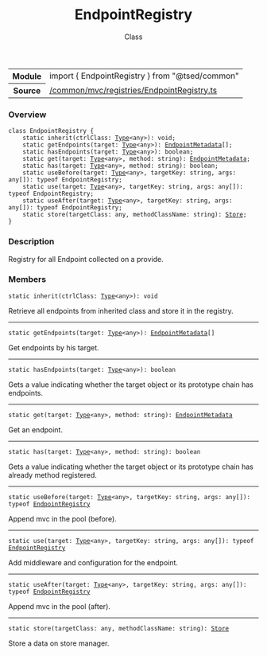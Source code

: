 
<header class="symbol-info-header"><h1 id="endpointregistry">EndpointRegistry</h1><label class="symbol-info-type-label class">Class</label></header>
<!-- summary -->
<section class="symbol-info"><table class="is-full-width"><tbody><tr><th>Module</th><td><div class="lang-typescript"><span class="token keyword">import</span> { EndpointRegistry }&nbsp;<span class="token keyword">from</span>&nbsp;<span class="token string">"@tsed/common"</span></div></td></tr><tr><th>Source</th><td><a href="https://github.com/Romakita/ts-express-decorators/blob/v4.13.3/src//common/mvc/registries/EndpointRegistry.ts#L0-L0">/common/mvc/registries/EndpointRegistry.ts</a></td></tr></tbody></table></section>
<!-- overview -->


### Overview


<pre><code class="typescript-lang "><span class="token keyword">class</span> EndpointRegistry <span class="token punctuation">{</span>
    <span class="token keyword">static</span> <span class="token function">inherit</span><span class="token punctuation">(</span>ctrlClass<span class="token punctuation">:</span> <a href="#api/core/type"><span class="token">Type</span></a><<span class="token keyword">any</span>><span class="token punctuation">)</span><span class="token punctuation">:</span> <span class="token keyword">void</span><span class="token punctuation">;</span>
    <span class="token keyword">static</span> <span class="token function">getEndpoints</span><span class="token punctuation">(</span>target<span class="token punctuation">:</span> <a href="#api/core/type"><span class="token">Type</span></a><<span class="token keyword">any</span>><span class="token punctuation">)</span><span class="token punctuation">:</span> <a href="#api/common/mvc/endpointmetadata"><span class="token">EndpointMetadata</span></a><span class="token punctuation">[</span><span class="token punctuation">]</span><span class="token punctuation">;</span>
    <span class="token keyword">static</span> <span class="token function">hasEndpoints</span><span class="token punctuation">(</span>target<span class="token punctuation">:</span> <a href="#api/core/type"><span class="token">Type</span></a><<span class="token keyword">any</span>><span class="token punctuation">)</span><span class="token punctuation">:</span> <span class="token keyword">boolean</span><span class="token punctuation">;</span>
    <span class="token keyword">static</span> <span class="token function">get</span><span class="token punctuation">(</span>target<span class="token punctuation">:</span> <a href="#api/core/type"><span class="token">Type</span></a><<span class="token keyword">any</span>><span class="token punctuation">,</span> method<span class="token punctuation">:</span> <span class="token keyword">string</span><span class="token punctuation">)</span><span class="token punctuation">:</span> <a href="#api/common/mvc/endpointmetadata"><span class="token">EndpointMetadata</span></a><span class="token punctuation">;</span>
    <span class="token keyword">static</span> <span class="token function">has</span><span class="token punctuation">(</span>target<span class="token punctuation">:</span> <a href="#api/core/type"><span class="token">Type</span></a><<span class="token keyword">any</span>><span class="token punctuation">,</span> method<span class="token punctuation">:</span> <span class="token keyword">string</span><span class="token punctuation">)</span><span class="token punctuation">:</span> <span class="token keyword">boolean</span><span class="token punctuation">;</span>
    <span class="token keyword">static</span> <span class="token function">useBefore</span><span class="token punctuation">(</span>target<span class="token punctuation">:</span> <a href="#api/core/type"><span class="token">Type</span></a><<span class="token keyword">any</span>><span class="token punctuation">,</span> targetKey<span class="token punctuation">:</span> <span class="token keyword">string</span><span class="token punctuation">,</span> args<span class="token punctuation">:</span> <span class="token keyword">any</span><span class="token punctuation">[</span><span class="token punctuation">]</span><span class="token punctuation">)</span><span class="token punctuation">:</span> typeof EndpointRegistry<span class="token punctuation">;</span>
    <span class="token keyword">static</span> <span class="token function">use</span><span class="token punctuation">(</span>target<span class="token punctuation">:</span> <a href="#api/core/type"><span class="token">Type</span></a><<span class="token keyword">any</span>><span class="token punctuation">,</span> targetKey<span class="token punctuation">:</span> <span class="token keyword">string</span><span class="token punctuation">,</span> args<span class="token punctuation">:</span> <span class="token keyword">any</span><span class="token punctuation">[</span><span class="token punctuation">]</span><span class="token punctuation">)</span><span class="token punctuation">:</span> typeof EndpointRegistry<span class="token punctuation">;</span>
    <span class="token keyword">static</span> <span class="token function">useAfter</span><span class="token punctuation">(</span>target<span class="token punctuation">:</span> <a href="#api/core/type"><span class="token">Type</span></a><<span class="token keyword">any</span>><span class="token punctuation">,</span> targetKey<span class="token punctuation">:</span> <span class="token keyword">string</span><span class="token punctuation">,</span> args<span class="token punctuation">:</span> <span class="token keyword">any</span><span class="token punctuation">[</span><span class="token punctuation">]</span><span class="token punctuation">)</span><span class="token punctuation">:</span> typeof EndpointRegistry<span class="token punctuation">;</span>
    <span class="token keyword">static</span> <span class="token function">store</span><span class="token punctuation">(</span>targetClass<span class="token punctuation">:</span> <span class="token keyword">any</span><span class="token punctuation">,</span> methodClassName<span class="token punctuation">:</span> <span class="token keyword">string</span><span class="token punctuation">)</span><span class="token punctuation">:</span> <a href="#api/core/store"><span class="token">Store</span></a><span class="token punctuation">;</span>
<span class="token punctuation">}</span></code></pre>


<!-- Parameters -->

<!-- Description -->


### Description

Registry for all Endpoint collected on a provide.

<!-- Members -->







### Members



<div class="method-overview">
<pre><code class="typescript-lang "><span class="token keyword">static</span> <span class="token function">inherit</span><span class="token punctuation">(</span>ctrlClass<span class="token punctuation">:</span> <a href="#api/core/type"><span class="token">Type</span></a><<span class="token keyword">any</span>><span class="token punctuation">)</span><span class="token punctuation">:</span> <span class="token keyword">void</span></code></pre>
</div>


Retrieve all endpoints from inherited class and store it in the registry.



<hr/>



<div class="method-overview">
<pre><code class="typescript-lang "><span class="token keyword">static</span> <span class="token function">getEndpoints</span><span class="token punctuation">(</span>target<span class="token punctuation">:</span> <a href="#api/core/type"><span class="token">Type</span></a><<span class="token keyword">any</span>><span class="token punctuation">)</span><span class="token punctuation">:</span> <a href="#api/common/mvc/endpointmetadata"><span class="token">EndpointMetadata</span></a><span class="token punctuation">[</span><span class="token punctuation">]</span></code></pre>
</div>


Get endpoints by his target.



<hr/>



<div class="method-overview">
<pre><code class="typescript-lang "><span class="token keyword">static</span> <span class="token function">hasEndpoints</span><span class="token punctuation">(</span>target<span class="token punctuation">:</span> <a href="#api/core/type"><span class="token">Type</span></a><<span class="token keyword">any</span>><span class="token punctuation">)</span><span class="token punctuation">:</span> <span class="token keyword">boolean</span></code></pre>
</div>


Gets a value indicating whether the target object or its prototype chain has endpoints.



<hr/>



<div class="method-overview">
<pre><code class="typescript-lang "><span class="token keyword">static</span> <span class="token function">get</span><span class="token punctuation">(</span>target<span class="token punctuation">:</span> <a href="#api/core/type"><span class="token">Type</span></a><<span class="token keyword">any</span>><span class="token punctuation">,</span> method<span class="token punctuation">:</span> <span class="token keyword">string</span><span class="token punctuation">)</span><span class="token punctuation">:</span> <a href="#api/common/mvc/endpointmetadata"><span class="token">EndpointMetadata</span></a></code></pre>
</div>


Get an endpoint.



<hr/>



<div class="method-overview">
<pre><code class="typescript-lang "><span class="token keyword">static</span> <span class="token function">has</span><span class="token punctuation">(</span>target<span class="token punctuation">:</span> <a href="#api/core/type"><span class="token">Type</span></a><<span class="token keyword">any</span>><span class="token punctuation">,</span> method<span class="token punctuation">:</span> <span class="token keyword">string</span><span class="token punctuation">)</span><span class="token punctuation">:</span> <span class="token keyword">boolean</span></code></pre>
</div>


Gets a value indicating whether the target object or its prototype chain has already method registered.



<hr/>



<div class="method-overview">
<pre><code class="typescript-lang "><span class="token keyword">static</span> <span class="token function">useBefore</span><span class="token punctuation">(</span>target<span class="token punctuation">:</span> <a href="#api/core/type"><span class="token">Type</span></a><<span class="token keyword">any</span>><span class="token punctuation">,</span> targetKey<span class="token punctuation">:</span> <span class="token keyword">string</span><span class="token punctuation">,</span> args<span class="token punctuation">:</span> <span class="token keyword">any</span><span class="token punctuation">[</span><span class="token punctuation">]</span><span class="token punctuation">)</span><span class="token punctuation">:</span> typeof <a href="#api/common/mvc/endpointregistry"><span class="token">EndpointRegistry</span></a></code></pre>
</div>


Append mvc in the pool (before).



<hr/>



<div class="method-overview">
<pre><code class="typescript-lang "><span class="token keyword">static</span> <span class="token function">use</span><span class="token punctuation">(</span>target<span class="token punctuation">:</span> <a href="#api/core/type"><span class="token">Type</span></a><<span class="token keyword">any</span>><span class="token punctuation">,</span> targetKey<span class="token punctuation">:</span> <span class="token keyword">string</span><span class="token punctuation">,</span> args<span class="token punctuation">:</span> <span class="token keyword">any</span><span class="token punctuation">[</span><span class="token punctuation">]</span><span class="token punctuation">)</span><span class="token punctuation">:</span> typeof <a href="#api/common/mvc/endpointregistry"><span class="token">EndpointRegistry</span></a></code></pre>
</div>


Add middleware and configuration for the endpoint.



<hr/>



<div class="method-overview">
<pre><code class="typescript-lang "><span class="token keyword">static</span> <span class="token function">useAfter</span><span class="token punctuation">(</span>target<span class="token punctuation">:</span> <a href="#api/core/type"><span class="token">Type</span></a><<span class="token keyword">any</span>><span class="token punctuation">,</span> targetKey<span class="token punctuation">:</span> <span class="token keyword">string</span><span class="token punctuation">,</span> args<span class="token punctuation">:</span> <span class="token keyword">any</span><span class="token punctuation">[</span><span class="token punctuation">]</span><span class="token punctuation">)</span><span class="token punctuation">:</span> typeof <a href="#api/common/mvc/endpointregistry"><span class="token">EndpointRegistry</span></a></code></pre>
</div>


Append mvc in the pool (after).



<hr/>



<div class="method-overview">
<pre><code class="typescript-lang "><span class="token keyword">static</span> <span class="token function">store</span><span class="token punctuation">(</span>targetClass<span class="token punctuation">:</span> <span class="token keyword">any</span><span class="token punctuation">,</span> methodClassName<span class="token punctuation">:</span> <span class="token keyword">string</span><span class="token punctuation">)</span><span class="token punctuation">:</span> <a href="#api/core/store"><span class="token">Store</span></a></code></pre>
</div>


Store a data on store manager.







